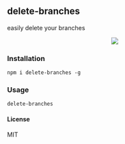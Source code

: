 ## delete-branches
easily delete your branches

<center>
  <img src=https://user-images.githubusercontent.com/2065325/37158469-bd4bcf66-22eb-11e8-993e-bf368229ad11.gif />
</center>

### Installation
```
npm i delete-branches -g
```

### Usage
```
delete-branches
```

#### License
MIT
